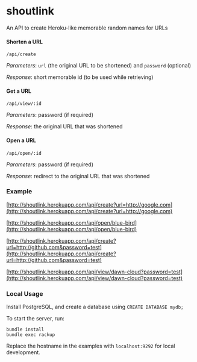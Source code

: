 # shoutlink

An API to create Heroku-like memorable random names for URLs

#### Shorten a URL

```
/api/create
```

*Parameters*: ```url``` (the original URL to be shortened) and ```password``` (optional)

*Response*: short memorable id (to be used while retrieving)

#### Get a URL

```
/api/view/:id
```

*Parameters*: password (if required)

*Response*: the original URL that was shortened

#### Open a URL

```
/api/open/:id
```

*Parameters*: password (if required)

*Response*: redirect to the original URL that was shortened

### Example

[http://shoutlink.herokuapp.com/api/create?url=http://google.com](http://shoutlink.herokuapp.com/api/create?url=http://google.com)

[http://shoutlink.herokuapp.com/api/open/blue-bird](http://shoutlink.herokuapp.com/api/open/blue-bird)

[http://shoutlink.herokuapp.com/api/create?url=http://github.com&password=test](http://shoutlink.herokuapp.com/api/create?url=http://github.com&password=test)

[http://shoutlink.herokuapp.com/api/view/dawn-cloud?password=test](http://shoutlink.herokuapp.com/api/view/dawn-cloud?password=test)

### Local Usage

Install PostgreSQL, and create a database using `CREATE DATABASE mydb;`

To start the server, run:

```
bundle install
bundle exec rackup
```

Replace the hostname in the examples with `localhost:9292` for local development.
